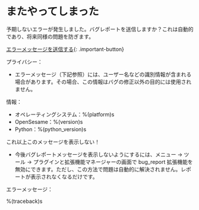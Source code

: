 # またやってしまった

予期しないエラーが発生しました。バグレポートを送信しますか？これは自動的であり、将来同様の問題を防ぎます。

[エラーメッセージを送信する](opensesame://event.bug_report_send){: .important-button}

プライバシー：

- エラーメッセージ（下記参照）には、ユーザー名などの識別情報が含まれる場合があります。その場合、この情報はバグの修正以外の目的には使用されません。

情報：

- オペレーティングシステム：%(platform)s
- OpenSesame：%(version)s
- Python：%(python_version)s

これ以上このメッセージを表示しない！

- 今後バグレポートメッセージを表示しないようにするには、メニュー → ツール → プラグインと拡張機能マネージャーの画面で bug_report 拡張機能を無効にできます。ただし、この方法で問題は自動的に解決されません。レポートが表示されなくなるだけです。

エラーメッセージ：

%(traceback)s